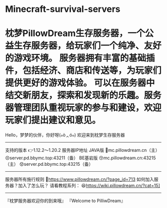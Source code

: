 # Minecraft-survival-servers
枕梦PillowDream生存服务器，一个公益生存服务器，给玩家们一个纯净、友好的游戏环境。 服务器拥有丰富的基础插件，包括经济、商店和传送等，为玩家们提供更好的游戏体验。 可以在服务器中结交新朋友，探索和发现新的乐趣。服务器管理团队重视玩家的参与和建设，欢迎玩家们提出建议和意见。
========================================
Hello，梦梦的伙伴，你好呀(๑òᆺó๑)
欢迎来到枕梦生存服务器
_________________________
支持的版本
👉1.12.2～1.20.2
服务器IP地址
JAVA版
🤗mc.pillowdream.cn（主）
😣server.pd.bbymc.top:43211（备）
BE基岩版
😚mc.pillowdream.cn:43215（主）
😟server.pd.bbymc.top:43215（备）
__________________________
服务器所有施行规则
🧐https://www.pillowdream.cn/?page_id=713
如何加入服务器？加入了怎么玩？
请看教程系列：
😆https://wiki.pillowdream.cn/?cat=15]
__________________________
『枕梦服务器欢迎你的到来哦』
『Welcome to PilliwDream』
